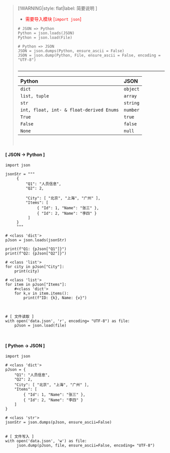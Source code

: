 <br/>

>[!WARNING|style: flat|label: 简要说明 ]
>
>- <span style='color:red'>需要导入模块 [`import json`]</span>
>
>```shell
># JSON => Python
>Python = json.loads(JSON)
>Python = json.load(File)
>
># Python => JSON 
>JSON = json.dumps(Python, ensure_ascii = False)
>JSON = json.dump(Python, File, ensure_ascii = False, encoding = "UTF-8")
>
>
>```
>
>
>
>---
>
>
>
>| Python                                   | JSON     |
>| :--------------------------------------- | :------- |
>| `dict`                                   | `object` |
>| `list, tuple`                            | `array`  |
>| `str`                                    | `string` |
>| `int, float, int- & float-derived Enums` | `number` |
>| `True`                                   | `true`   |
>| `False`                                  | `false`  |
>| `None`                                   | `null`   |
>
><br/>

<!-- tabs:start -->

#### **[ JSON →  Python ]**

```shell
import json

jsonStr = """
     {
         "Q1": "人员信息",
         "Q2": 2,

         "City": [ "北京", "上海", "广州" ],
         "Items": [
              { "Id": 1, "Name": "张三" },
              { "Id": 2, "Name": "李四" }
          ]
     }
     """

# <class 'dict'>
pJson = json.loads(jsonStr)

print(f"Q1: {pJson["Q1"]}")
print(f"Q2: {pJson["Q2"]}")

# <class 'list'>
for city in pJson["City"]:
    print(city)

# <class 'list'>
for item in pJson["Items"]:
    #<class 'dict'>
    for k,v in item.items():
        print(f"ID: {k}, Name: {v}")
            
            
```

```shell
# [ 文件读取 ]
with open('data.json', 'r', encoding= "UTF-8") as file:
    pJson = json.load(file)
    
        
```



#### **[ Python → JSON ]**

```shell
import json

# <class 'dict'>
pJson = {
    "Q1": "人员信息",
    "Q2": 2,
    "City": [ "北京", "上海", "广州" ],
    "Items": [
        { "Id": 1, "Name": "张三" },
        { "Id": 2, "Name": "李四" }
    ]
}

# <class 'str'>
jsonStr = json.dumps(pJson, ensure_ascii=False)


```

```shell
# [ 文件写入 ]
with open('data.json', 'w') as file:
     json.dump(pJson, file, ensure_ascii=False, encoding= "UTF-8")

    
```



<!-- tabs:end -->
